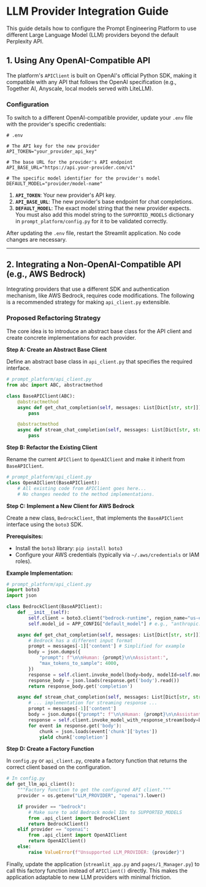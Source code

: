 # LLM Provider Integration Guide

This guide details how to configure the Prompt Engineering Platform to use different Large Language Model (LLM) providers beyond the default Perplexity API.

## 1. Using Any OpenAI-Compatible API

The platform's `APIClient` is built on OpenAI's official Python SDK, making it compatible with any API that follows the OpenAI specification (e.g., Together AI, Anyscale, local models served with LiteLLM).

### Configuration

To switch to a different OpenAI-compatible provider, update your `.env` file with the provider's specific credentials:

```env
# .env

# The API key for the new provider
API_TOKEN="your_provider_api_key"

# The base URL for the provider's API endpoint
API_BASE_URL="https://api.your-provider.com/v1"

# The specific model identifier for the provider's model
DEFAULT_MODEL="provider/model-name"
```

1.  **`API_TOKEN`**: Your new provider's API key.
2.  **`API_BASE_URL`**: The new provider's base endpoint for chat completions.
3.  **`DEFAULT_MODEL`**: The exact model string that the new provider expects. You must also add this model string to the `SUPPORTED_MODELS` dictionary in `prompt_platform/config.py` for it to be validated correctly.

After updating the `.env` file, restart the Streamlit application. No code changes are necessary.

---

## 2. Integrating a Non-OpenAI-Compatible API (e.g., AWS Bedrock)

Integrating providers that use a different SDK and authentication mechanism, like AWS Bedrock, requires code modifications. The following is a recommended strategy for making `api_client.py` extensible.

### Proposed Refactoring Strategy

The core idea is to introduce an abstract base class for the API client and create concrete implementations for each provider.

**Step A: Create an Abstract Base Client**

Define an abstract base class in `api_client.py` that specifies the required interface.

```python
# prompt_platform/api_client.py
from abc import ABC, abstractmethod

class BaseAPIClient(ABC):
    @abstractmethod
    async def get_chat_completion(self, messages: List[Dict[str, str]]) -> str:
        pass

    @abstractmethod
    async def stream_chat_completion(self, messages: List[Dict[str, str]]):
        pass
```

**Step B: Refactor the Existing Client**

Rename the current `APIClient` to `OpenAIClient` and make it inherit from `BaseAPIClient`.

```python
# prompt_platform/api_client.py
class OpenAIClient(BaseAPIClient):
    # All existing code from APIClient goes here...
    # No changes needed to the method implementations.
```

**Step C: Implement a New Client for AWS Bedrock**

Create a new class, `BedrockClient`, that implements the `BaseAPIClient` interface using the `boto3` SDK.

**Prerequisites:**
- Install the `boto3` library: `pip install boto3`
- Configure your AWS credentials (typically via `~/.aws/credentials` or IAM roles).

**Example Implementation:**
```python
# prompt_platform/api_client.py
import boto3
import json

class BedrockClient(BaseAPIClient):
    def __init__(self):
        self.client = boto3.client("bedrock-runtime", region_name="us-east-1") # Or your region
        self.model_id = APP_CONFIG["default_model"] # e.g., "anthropic.claude-3-sonnet-20240229-v1:0"

    async def get_chat_completion(self, messages: List[Dict[str, str]]) -> str:
        # Bedrock has a different input format
        prompt = messages[-1]['content'] # Simplified for example
        body = json.dumps({
            "prompt": f"\n\nHuman: {prompt}\n\nAssistant:",
            "max_tokens_to_sample": 4000,
        })
        response = self.client.invoke_model(body=body, modelId=self.model_id)
        response_body = json.loads(response.get('body').read())
        return response_body.get('completion')

    async def stream_chat_completion(self, messages: List[Dict[str, str]]):
        # ... implementation for streaming response ...
        prompt = messages[-1]['content']
        body = json.dumps({"prompt": f"\n\nHuman: {prompt}\n\nAssistant:", "max_tokens_to_sample": 4000})
        response = self.client.invoke_model_with_response_stream(body=body, modelId=self.model_id)
        for event in response.get('body'):
            chunk = json.loads(event['chunk']['bytes'])
            yield chunk['completion']
```

**Step D: Create a Factory Function**

In `config.py` or `api_client.py`, create a factory function that returns the correct client based on the configuration.

```python
# In config.py
def get_llm_api_client():
    """Factory function to get the configured API client."""
    provider = os.getenv("LLM_PROVIDER", "openai").lower()

    if provider == "bedrock":
        # Make sure to add Bedrock model IDs to SUPPORTED_MODELS
        from .api_client import BedrockClient
        return BedrockClient()
    elif provider == "openai":
        from .api_client import OpenAIClient
        return OpenAIClient()
    else:
        raise ValueError(f"Unsupported LLM_PROVIDER: {provider}")
```

Finally, update the application (`streamlit_app.py` and `pages/1_Manager.py`) to call this factory function instead of `APIClient()` directly. This makes the application adaptable to new LLM providers with minimal friction. 